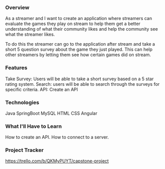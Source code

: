 ### Overview
As a streamer and I want to create an application where streamers can evaluate the games they play on stream to help them get a better understanding of what their community likes and help the community see what the streamer likes.

To do this the streamer can go to the application after stream and take a short 5 question survey about the game they just played. This can help other streamers by letting them see how certain games did on stream. 

### Features
Take Survey: Users will be able to take a short survey based on a 5 star rating system.
Search: users will be able to search through the surveys for specific criteria.
API: Create an API 

### Technologies
Java
SpringBoot
MySQL
HTML
CSS
Angular

### What I'll Have to Learn
How to create an API.
How to connect to a server.

### Project Tracker
https://trello.com/b/QKMyPUYT/capstone-project
